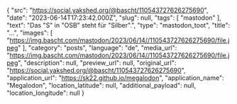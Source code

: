{
  "src": "https://social.yakshed.org/@bascht/110543727626275690",
  "date": "2023-06-14T17:23:42.000Z",
  "slug": null,
  "tags": [
    "mastodon"
  ],
  "text": "Das \"S\" in \"OSB\" steht für \"Silber\".",
  "type": "mastodon_toot",
  "title": "…",
  "images": [
    "https://img.bascht.com/mastodon/2023/06/14//110543727626275690/file.jpeg"
  ],
  "category": "posts",
  "language": "de",
  "media_url": "https://img.bascht.com/mastodon/2023/06/14//110543727626275690/file.jpeg",
  "description": null,
  "preview_url": null,
  "original_url": "https://social.yakshed.org/@bascht/110543727626275690",
  "application_url": "https://sk22.github.io/megalodon",
  "application_name": "Megalodon",
  "location_latitude": null,
  "additional_payload": null,
  "location_longitude": null
}